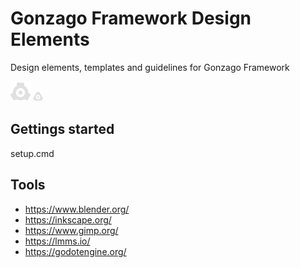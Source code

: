 # Gonzago Framework Design Elements

Design elements, templates and guidelines for Gonzago Framework

![Gonzago Editor Icon](/icons/gonzago.svg)
<img src="/icons/gonzago.svg" width="16">

## Gettings started

setup.cmd

## Tools

- <https://www.blender.org/>
- <https://inkscape.org/>
- <https://www.gimp.org/>
- <https://lmms.io/>
- <https://godotengine.org/>
